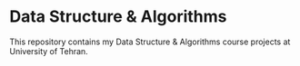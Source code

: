 # Data Structure & Algorithms

This repository contains my Data Structure & Algorithms course projects at University of Tehran.

